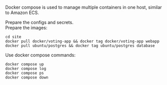 Docker compose is used to manage multiple containers in one host, similar to Amazon ECS.

Prepare the configs and secrets. \
Prepare the images:
```
cd site
docker pull docker/voting-app && docker tag docker/voting-app webapp
docker pull ubuntu/postgres && docker tag ubuntu/postgres database
```

Use docker compose commands:
```
docker compose up
docker compose log
docker compose ps
docker compose down
```
